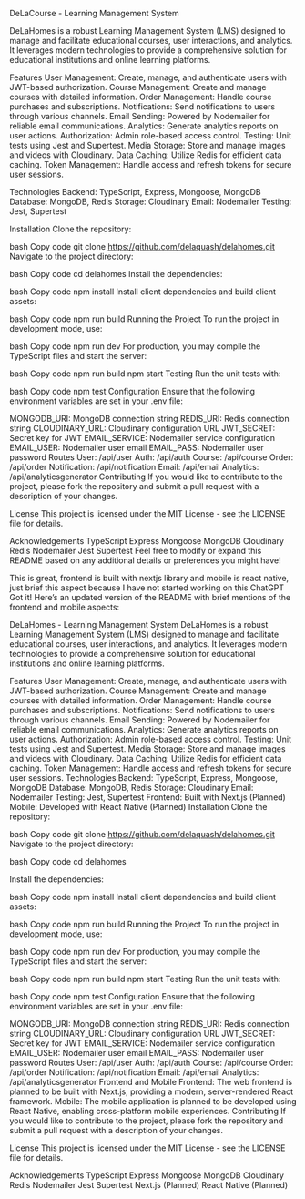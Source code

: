 DeLaCourse - Learning Management System

DeLaHomes is a robust Learning Management System (LMS) designed to manage and facilitate educational courses, user interactions, and analytics. It leverages modern technologies to provide a comprehensive solution for educational institutions and online learning platforms.

Features 
User Management: Create, manage, and authenticate users with JWT-based authorization. 
Course Management: Create and manage courses with detailed information. 
Order Management: Handle course purchases and subscriptions. 
Notifications: Send notifications to users through various channels. 
Email Sending: Powered by Nodemailer for reliable email communications. 
Analytics: Generate analytics reports on user actions. Authorization: 
Admin role-based access control. 
Testing: Unit tests using Jest and Supertest. 
Media Storage: Store and manage images and videos with Cloudinary. 
Data Caching: Utilize Redis for efficient data caching. 
Token Management: Handle access and refresh tokens for secure user sessions. 

Technologies 
Backend: 
TypeScript, 
Express, 
Mongoose, 
MongoDB Database: MongoDB, 
Redis Storage: 
Cloudinary 
Email: Nodemailer 
Testing: Jest, Supertest 


Installation Clone the repository:

bash Copy code git clone https://github.com/delaquash/delahomes.git Navigate to the project directory:

bash Copy code cd delahomes Install the dependencies:

bash Copy code npm install Install client dependencies and build client assets:

bash Copy code npm run build Running the Project To run the project in development mode, use:

bash Copy code npm run dev For production, you may compile the TypeScript files and start the server:

bash Copy code npm run build npm start Testing Run the unit tests with:

bash Copy code npm test Configuration Ensure that the following environment variables are set in your .env file:

MONGODB_URI: MongoDB connection string REDIS_URI: Redis connection string CLOUDINARY_URL: Cloudinary configuration URL JWT_SECRET: Secret key for JWT EMAIL_SERVICE: Nodemailer service configuration EMAIL_USER: Nodemailer user email EMAIL_PASS: Nodemailer user password Routes User: /api/user Auth: /api/auth Course: /api/course Order: /api/order Notification: /api/notification Email: /api/email Analytics: /api/analyticsgenerator Contributing If you would like to contribute to the project, please fork the repository and submit a pull request with a description of your changes.

License This project is licensed under the MIT License - see the LICENSE file for details.

Acknowledgements TypeScript Express Mongoose MongoDB Cloudinary Redis Nodemailer Jest Supertest Feel free to modify or expand this README based on any additional details or preferences you might have!

This is great, frontend is built with nextjs library and mobile is react native, just brief this aspect because I have not started working on this ChatGPT Got it! Here’s an updated version of the README with brief mentions of the frontend and mobile aspects:

DeLaHomes - Learning Management System DeLaHomes is a robust Learning Management System (LMS) designed to manage and facilitate educational courses, user interactions, and analytics. It leverages modern technologies to provide a comprehensive solution for educational institutions and online learning platforms.

Features User Management: Create, manage, and authenticate users with JWT-based authorization. Course Management: Create and manage courses with detailed information. Order Management: Handle course purchases and subscriptions. Notifications: Send notifications to users through various channels. Email Sending: Powered by Nodemailer for reliable email communications. Analytics: Generate analytics reports on user actions. Authorization: Admin role-based access control. Testing: Unit tests using Jest and Supertest. Media Storage: Store and manage images and videos with Cloudinary. Data Caching: Utilize Redis for efficient data caching. Token Management: Handle access and refresh tokens for secure user sessions. Technologies Backend: TypeScript, Express, Mongoose, MongoDB Database: MongoDB, Redis Storage: Cloudinary Email: Nodemailer Testing: Jest, Supertest Frontend: Built with Next.js (Planned) Mobile: Developed with React Native (Planned) Installation Clone the repository:

bash Copy code git clone https://github.com/delaquash/delahomes.git Navigate to the project directory:

bash Copy code cd delahomes 

Install the dependencies:

bash Copy code npm install Install client dependencies and build client assets:

bash Copy code npm run build Running the Project To run the project in development mode, use:

bash Copy code npm run dev For production, you may compile the TypeScript files and start the server:

bash Copy code npm run build npm start Testing Run the unit tests with:

bash Copy code npm test Configuration Ensure that the following environment variables are set in your .env file:

MONGODB_URI: MongoDB connection string REDIS_URI: Redis connection string CLOUDINARY_URL: Cloudinary configuration URL JWT_SECRET: Secret key for JWT EMAIL_SERVICE: Nodemailer service configuration EMAIL_USER: Nodemailer user email EMAIL_PASS: Nodemailer user password Routes User: /api/user Auth: /api/auth Course: /api/course Order: /api/order Notification: /api/notification Email: /api/email Analytics: /api/analyticsgenerator Frontend and Mobile Frontend: The web frontend is planned to be built with Next.js, providing a modern, server-rendered React framework. Mobile: The mobile application is planned to be developed using React Native, enabling cross-platform mobile experiences. Contributing If you would like to contribute to the project, please fork the repository and submit a pull request with a description of your changes.

License This project is licensed under the MIT License - see the LICENSE file for details.

Acknowledgements TypeScript Express Mongoose MongoDB Cloudinary Redis Nodemailer Jest Supertest Next.js (Planned) React Native (Planned)
